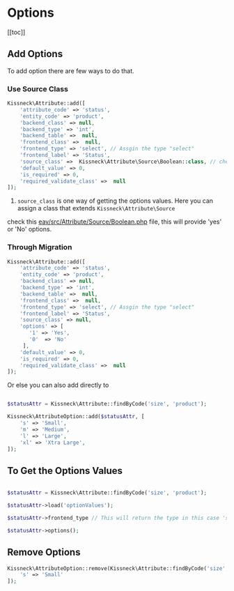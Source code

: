 # Options

[[toc]]

## Add Options

To add option there are few ways to do that.

### Use Source Class

```php
Kissneck\Attribute::add([
    'attribute_code' => 'status',
    'entity_code' => 'product',
    'backend_class' => null,
    'backend_type' => 'int',
    'backend_table' =>  null,
    'frontend_class' =>  null,
    'frontend_type' => 'select', // Assgin the type "select"
    'frontend_label' => 'Status',
    'source_class' =>  Kissneck\Attribute\Source\Boolean::class, // check the [1]
    'default_value' => 0,
    'is_required' => 0,
    'required_validate_class' =>  null
]);
```

1. `source_class` is one way of getting the options values. Here you can assign a class that extends `Kissneck\Attribute\Source` 

check this [eav/src/Attribute/Source/Boolean.php](https://github.com/sunel/eav/blob/master/src/Attribute/Source/Boolean.php) file, this will provide 'yes' or 'No' options.

### Through Migration

```php
Kissneck\Attribute::add([
    'attribute_code' => 'status',
    'entity_code' => 'product',
    'backend_class' => null,
    'backend_type' => 'int',
    'backend_table' =>  null,
    'frontend_class' =>  null,
    'frontend_type' => 'select', // Assgin the type "select"
    'frontend_label' => 'Status',
    'source_class' => null,
    'options' => [
       '1' => 'Yes',
       '0'  => 'No'
     ],
    'default_value' => 0,
    'is_required' => 0,
    'required_validate_class' =>  null
]);
```

Or else you can also add directly to 

```php

$statusAttr = Kissneck\Attribute::findByCode('size', 'product');

Kissneck\AttributeOption::add($statusAttr, [
    's' => 'Small',
    'm' => 'Medium',
    'l' => 'Large',
    'xl' => 'Xtra Large',
]);
```


## To Get the Options Values

```php

$statusAttr = Kissneck\Attribute::findByCode('size', 'product');

$statusAttr->load('optionValues');

$statusAttr->frontend_type // This will return the type in this case 'select'

$statusAttr->options();

```

## Remove Options
```php
Kissneck\AttributeOption::remove(Kissneck\Attribute::findByCode('size', 'product'), [
    's' => 'Small'
]);
```